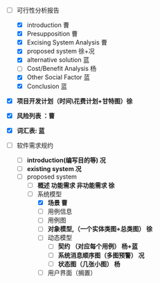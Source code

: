 - [ ] 可行性分析报告
  - [x] introduction 曹 
  - [x] Presupposition 曹  
  - [x] Excising System Analysis 曹
  - [x] proposed system 徐+况
  - [x] alternative solution 蓝
  - [ ]  Cost/Benefit Analysis 杨
  - [x] Other Social Factor 蓝
  - [x] Conclusion 蓝
- [x] **项目开发计划（时间\花费计划+甘特图）徐**
- [x] **风险列表 ：曹**
- [x] **词汇表:  蓝**

- [ ] 软件需求规约
  - [ ] **introduction(编写目的等) 况**
  - [ ] **existing system  况**
  - [ ] proposed system
    - [ ] **概述 功能需求 非功能需求 徐**
    - [ ] 系统模型
      - [x] **场景 曹**
      - [ ] 用例信息
      - [ ] 用例图
      - [ ] **对象模型,（一个实体类图+总类图） 徐**
      - [ ] 动态模型
        - [ ] **契约 （对应每个用例） 杨+蓝**
        - [ ] **系统消息顺序图（多图预警） 况**
        - [ ] **状态图（几张小图） 杨**
      - [ ] 用户界面（搁置）